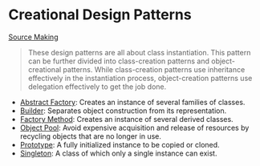 # Creational Design Patterns

[Source Making][source_making]

> These design patterns are all about class instantiation. This pattern can be further divided into class-creation patterns and object-creational patterns. While class-creation patterns use inheritance effectively in the instantiation process, object-creation patterns use delegation effectively to get the job done.

-   [Abstract Factory](./abstract_factory.md): Creates an instance of several families of classes.
-   [Builder](): Separates object construction from its representation.
-   [Factory Method](): Creates an instance of several derived classes.
-   [Object Pool](): Avoid expensive acquisition and release of resources by recycling objects that are no longer in use.
-   [Prototype](): A fully initialized instance to be copied or cloned.
-   [Singleton](./singleton.md): A class of which only a single instance can exist.

[source_making]: https://sourcemaking.com/design_patterns "Source Making: Design Patterns"
